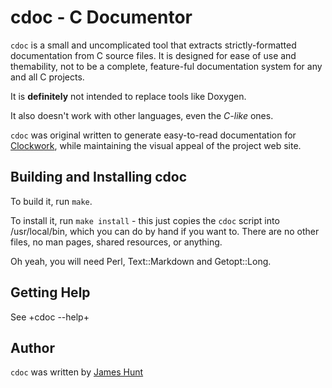 cdoc - C Documentor
===================

`cdoc` is a small and uncomplicated tool that extracts strictly-formatted
documentation from C source files.  It is designed for ease of use and
themability, not to be a complete, feature-ful documentation system for
any and all C projects.

It is **definitely** not intended to replace tools like Doxygen.

It also doesn't work with other languages, even the *C-like* ones.

`cdoc` was original written to generate easy-to-read documentation for
[Clockwork][1], while maintaining the visual appeal of the project
web site.

Building and Installing cdoc
----------------------------

To build it, run `make`.

To install it, run `make install` - this just copies the `cdoc` script into
/usr/local/bin, which you can do by hand if you want to.  There are no other
files, no man pages, shared resources, or anything.

Oh yeah, you will need Perl, Text::Markdown and Getopt::Long.

Getting Help
------------

See +cdoc --help+

Author
------

`cdoc` was written by [James Hunt][2]

[1]: http://clockwork.niftylogic.com
[2]: http://jameshunt.us

